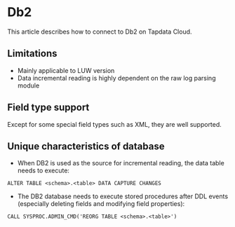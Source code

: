 # Db2

This article describes how to connect to Db2 on Tapdata Cloud.

## Limitations

- Mainly applicable to LUW version
- Data incremental reading is highly dependent on the raw log parsing module

## Field type support

Except for some special field types such as XML, they are well supported.

## Unique characteristics of database

- When DB2 is used as the source for incremental reading, the data table needs to execute:

```
ALTER TABLE <schema>.<table> DATA CAPTURE CHANGES
```

- The DB2 database needs to execute stored procedures after DDL events (especially deleting fields and modifying field properties):

```
CALL SYSPROC.ADMIN_CMD('REORG TABLE <schema>.<table>')
```